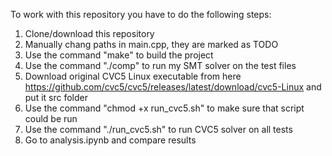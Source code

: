 To work with this repository you have to do the following steps:
1) Clone/download this repository
2) Manually chang paths in main.cpp, they are marked as TODO
3) Use the command "make" to build the project
4) Use the command "./comp" to run my SMT solver on the test files
5) Download original CVC5 Linux executable from here https://github.com/cvc5/cvc5/releases/latest/download/cvc5-Linux and put it src folder
6) Use the command "chmod +x run_cvc5.sh" to make sure that script could be run
7) Use the command "./run_cvc5.sh" to run CVC5 solver on all tests
8) Go to analysis.ipynb and compare results
